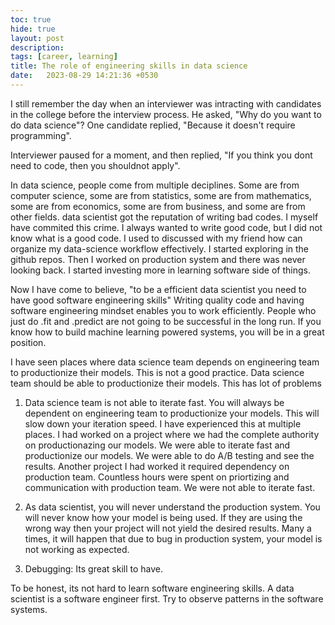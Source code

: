 ```yaml
---
toc: true
hide: true
layout: post
description:  
tags: [career, learning]
title: The role of engineering skills in data science
date:   2023-08-29 14:21:36 +0530
---
```


I still remember the day when an interviewer was intracting with candidates in the college before the interview process.
He asked, "Why do you want to do data science"?
One candidate replied, "Because it doesn't require programming".

Interviewer paused for a moment, and then replied, "If you think you dont need to code, then you shouldnot apply".

In data science, people come from multiple deciplines. Some are from computer science, some are from statistics, some are from mathematics, some are from economics, some are from business, and some are from other fields.
data scientist got the reputation of writing bad codes. I myself have commited this crime. I always wanted to write good code, but I did not know what is a good code. I used to discussed with my friend how can organize my data-science workflow effectively. I started exploring in the github repos. Then I worked on production system and there was never looking back. I started investing more in learning software side of things. 

Now I have come to believe, "to be a efficient data scientist you need to have good software engineering skills" 
Writing quality code and having software engineering mindset enables you to work efficiently. People who just do .fit and .predict are not going to be successful in the long run. If you know how to build machine learning powered systems, you will be in a great position.

I have seen places where data science team depends on engineering team to productionize their models. This is not a good practice. Data science team should be able to productionize their models. This has lot of problems

1. Data science team is not able to iterate fast. You will always be dependent on engineering team to productionize your models. This will slow down your iteration speed. I have experienced this at multiple places. I had worked on a project where we had the complete authority on productionazing our models. We were able to iterate fast and productionize our models. We were able to do A/B testing and see the results. Another project I had worked it required dependency on production team. Countless hours were spent on priortizing and communication with production team. We were not able to iterate fast. 

2. As data scientist, you will never understand the production system. You will never know how your model is being used. If they are using the wrong way then your project will not yield the desired results. Many a times, it will happen that due to bug in production system, your model is not working as expected.  
3. Debugging: Its great skill to have. 

To be honest, its not hard to learn software engineering skills. A data scientist is a software engineer first. Try to observe patterns in the software systems. 



